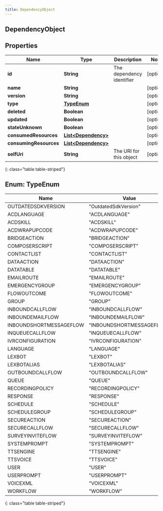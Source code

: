 ```yaml
---
title: DependencyObject
---
```

## DependencyObject


## Properties

| Name | Type | Description | Notes |
| ------------ | ------------- | ------------- | ------------- |
| **id** | **String** | The dependency identifier |  [optional] |
| **name** | **String** |  |  [optional] |
| **version** | **String** |  |  [optional] |
| **type** | [**TypeEnum**](#TypeEnum) |  |  [optional] |
| **deleted** | **Boolean** |  |  [optional] |
| **updated** | **Boolean** |  |  [optional] |
| **stateUnknown** | **Boolean** |  |  [optional] |
| **consumedResources** | [**List&lt;Dependency&gt;**](Dependency.html) |  |  [optional] |
| **consumingResources** | [**List&lt;Dependency&gt;**](Dependency.html) |  |  [optional] |
| **selfUri** | **String** | The URI for this object |  [optional] |
{: class="table table-striped"}


<a name="TypeEnum"></a>

## Enum: TypeEnum

| Name | Value |
| ---- | ----- |
| OUTDATEDSDKVERSION | &quot;OutdatedSdkVersion&quot; |
| ACDLANGUAGE | &quot;ACDLANGUAGE&quot; |
| ACDSKILL | &quot;ACDSKILL&quot; |
| ACDWRAPUPCODE | &quot;ACDWRAPUPCODE&quot; |
| BRIDGEACTION | &quot;BRIDGEACTION&quot; |
| COMPOSERSCRIPT | &quot;COMPOSERSCRIPT&quot; |
| CONTACTLIST | &quot;CONTACTLIST&quot; |
| DATAACTION | &quot;DATAACTION&quot; |
| DATATABLE | &quot;DATATABLE&quot; |
| EMAILROUTE | &quot;EMAILROUTE&quot; |
| EMERGENCYGROUP | &quot;EMERGENCYGROUP&quot; |
| FLOWOUTCOME | &quot;FLOWOUTCOME&quot; |
| GROUP | &quot;GROUP&quot; |
| INBOUNDCALLFLOW | &quot;INBOUNDCALLFLOW&quot; |
| INBOUNDEMAILFLOW | &quot;INBOUNDEMAILFLOW&quot; |
| INBOUNDSHORTMESSAGEFLOW | &quot;INBOUNDSHORTMESSAGEFLOW&quot; |
| INQUEUECALLFLOW | &quot;INQUEUECALLFLOW&quot; |
| IVRCONFIGURATION | &quot;IVRCONFIGURATION&quot; |
| LANGUAGE | &quot;LANGUAGE&quot; |
| LEXBOT | &quot;LEXBOT&quot; |
| LEXBOTALIAS | &quot;LEXBOTALIAS&quot; |
| OUTBOUNDCALLFLOW | &quot;OUTBOUNDCALLFLOW&quot; |
| QUEUE | &quot;QUEUE&quot; |
| RECORDINGPOLICY | &quot;RECORDINGPOLICY&quot; |
| RESPONSE | &quot;RESPONSE&quot; |
| SCHEDULE | &quot;SCHEDULE&quot; |
| SCHEDULEGROUP | &quot;SCHEDULEGROUP&quot; |
| SECUREACTION | &quot;SECUREACTION&quot; |
| SECURECALLFLOW | &quot;SECURECALLFLOW&quot; |
| SURVEYINVITEFLOW | &quot;SURVEYINVITEFLOW&quot; |
| SYSTEMPROMPT | &quot;SYSTEMPROMPT&quot; |
| TTSENGINE | &quot;TTSENGINE&quot; |
| TTSVOICE | &quot;TTSVOICE&quot; |
| USER | &quot;USER&quot; |
| USERPROMPT | &quot;USERPROMPT&quot; |
| VOICEXML | &quot;VOICEXML&quot; |
| WORKFLOW | &quot;WORKFLOW&quot; |
{: class="table table-striped"}



